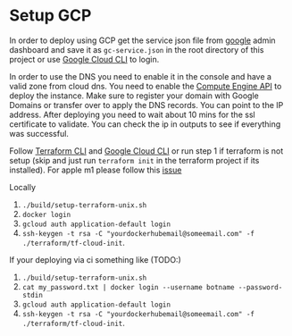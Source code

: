 # Setup GCP

In order to deploy using GCP get the service json file from [google](https://cloud.google.com/iam/docs/creating-managing-service-account-keys?authuser=4) admin dashboard and save it as `gc-service.json` in the root directory of this project or use [Google Cloud CLI](https://cloud.google.com/sdk/docs/quickstart?authuser=1) to login.

In order to use the DNS you need to enable it in the console and have a valid zone from cloud dns. You need to enable the [Compute Engine API](https://cloud.google.com/compute/docs/reference/rest/v1) to deploy the instance. Make sure to register your domain with Google Domains or transfer over to apply the DNS records. You can point to the IP address. After deploying you need to wait about 10 mins for the ssl certificate to validate. You can check the ip in outputs to see if everything was successful.

Follow [Terraform CLI](https://learn.hashicorp.com/tutorials/terraform/install-cli) and [Google Cloud CLI](https://cloud.google.com/sdk/docs/quickstart?authuser=1) or run step 1 if terraform is not setup (skip and just run `terraform init` in the terraform project if its installed). For apple m1 please follow this [issue](https://github.com/hashicorp/terraform/issues/27257#issuecomment-825102330)

Locally

1. `./build/setup-terraform-unix.sh`
1. `docker login`
1. `gcloud auth application-default login`
1. `ssh-keygen -t rsa -C "yourdockerhubemail@someemail.com" -f ./terraform/tf-cloud-init`.

If your deploying via ci something like (TODO:)

1. `./build/setup-terraform-unix.sh`
1. `cat my_password.txt | docker login --username botname --password-stdin`
1. `gcloud auth application-default login`
1. `ssh-keygen -t rsa -C "yourdockerhubemail@someemail.com" -f ./terraform/tf-cloud-init`.
